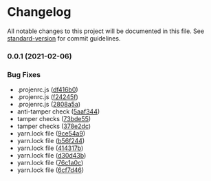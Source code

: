 # Changelog

All notable changes to this project will be documented in this file. See [standard-version](https://github.com/conventional-changelog/standard-version) for commit guidelines.

### 0.0.1 (2021-02-06)


### Bug Fixes

* .projenrc.js ([df416b0](https://github.com/Hunter-Thompson/cdk8s-mongo-sts/commit/df416b0410f4c8d77adb4bad36168f30fb7b0297))
* .projenrc.js ([f24245f](https://github.com/Hunter-Thompson/cdk8s-mongo-sts/commit/f24245f2a47fdef58841ab93075aa63f37643c58))
* .projenrc.js ([2808a5a](https://github.com/Hunter-Thompson/cdk8s-mongo-sts/commit/2808a5a9e0e80eb338301f5e7d84b83130090e12))
* anti-tamper check ([5aaf344](https://github.com/Hunter-Thompson/cdk8s-mongo-sts/commit/5aaf3446b8e72d9ccbdc05ba4995d102b05564c0))
* tamper checks ([73bde55](https://github.com/Hunter-Thompson/cdk8s-mongo-sts/commit/73bde55c820ba71c15f35b0e0af7d9c0b5c1f968))
* tamper checks ([378e2dc](https://github.com/Hunter-Thompson/cdk8s-mongo-sts/commit/378e2dc808114454758dcedff75de89c28150252))
* yarn.lock file ([9ce54a9](https://github.com/Hunter-Thompson/cdk8s-mongo-sts/commit/9ce54a902d73c489f1608286e645d2828ff0e764))
* yarn.lock file ([b56f244](https://github.com/Hunter-Thompson/cdk8s-mongo-sts/commit/b56f24446144de310920e52f3bbb5313ee3e3532))
* yarn.lock file ([414317b](https://github.com/Hunter-Thompson/cdk8s-mongo-sts/commit/414317b81e0452861521576fa283fb1c65b41bd7))
* yarn.lock file ([d30d43b](https://github.com/Hunter-Thompson/cdk8s-mongo-sts/commit/d30d43b3867b033681d0d025cc6abcbe7cfa6ff5))
* yarn.lock file ([76c1a0c](https://github.com/Hunter-Thompson/cdk8s-mongo-sts/commit/76c1a0cf8a64a87fd0f319b5ea9ca4fe14983b66))
* yarn.lock file ([6cf7d46](https://github.com/Hunter-Thompson/cdk8s-mongo-sts/commit/6cf7d46efc0fc83c42ff1489deeceeebcef6f2cc))
